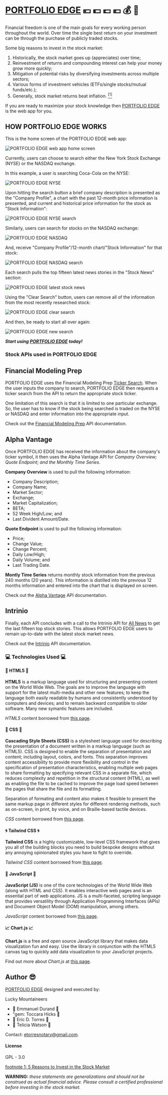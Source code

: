 # [PORTFOLIO EDGE](https://etorres-revature.github.io/Lucky_Mountaineers/) :yen: :dollar: :pound: :euro: :moneybag: :money_with_wings:

Financial freedom is one of the main goals for every working person throughout the world.  Over time the single best return on your investment can be through the purchase of publicly traded stocks.  

Some big reasons to invest in the stock market:

1. Historically, the stock market goes up (appreciates) over time;
1. Reinvestment of returns and compounding interest can help your money grow more quickly;
1. Mitigation of potential risks by diversifying investments across multiple sectors;
1. Various forms of investment vehicles (ETFs/single stocks/mutual funds/etc.);
1. Generally, stock market returns beat inflation. <a href="#footnote1"><sup>[1]</sup></a>

If you are ready to maximize your stock knowledge then [PORTFOLIO EDGE](https://etorres-revature.github.io/Lucky_Mountaineers/) is the web app for you.

## HOW PORTFOLIO EDGE WORKS 
 
This is the home screen of the PORTFOLIO EDGE web app:

![PORTFOLIO EDGE web app home screen](./assets/screenshots/stock-app-home.png)

Currently, users can choose to search either the New York Stock Exchange (NYSE) or the NASDAQ exchange.

In this example, a user is searching Coca-Cola on the NYSE:

![PORTFOLIO EDGE NYSE](./assets/screenshots/stock-app-nyse.png)

Upon hitting the search button a brief company description is presented as the "Company Profile", a chart with the past 12-month price information is presented, and current and historical price information for the stock as "Stock Information":

![PORTFOLIO EDGE NYSE search](./assets/screenshots/stock-app-nyse-search.png)

Similarly, users can search for stocks on the NASDAQ exchange: 

![PORTFOLIO EDGE NASDAQ](./assets/screenshots/stock-app-nasdaq.png)

And, receive "Company Profile"/12-month chart/"Stock Information" for that stock: 

![PORTFOLIO EDGE NASDAQ search](./assets/screenshots/stock-app-nasdaq-search.png)

Each search pulls the top fifteen latest news stories in the "Stock News" section:

![PORTFOLIO EDGE latest stock news](./assets/screenshots/stock-app-latest-news.png)

Using the "Clear Search" button, users can remove all of the information from the most recently researched stock: 

![PORTFOLIO EDGE clear search](./assets/screenshots/stock-app-clear-search.png)

And then, be ready to start all over again:

![PORTFOLIO EDGE new search](./assets/screenshots/stock-app-new-search.png)

***Start using [PORTFOLIO EDGE](https://etorres-revature.github.io/Lucky_Mountaineers/) today!***

### Stock APIs used in PORTFOLIO EDGE

## Financial Modeling Prep

PORTFOLIO EDGE uses the Financial Modeling Prep [Ticker Search](https://financialmodelingprep.com/developer/docs/#Ticker-Search).  When the user inputs the company to search, PORTFOLIO EDGE then requests a ticker search from the API to return the appropriate stock ticker.  

One limitation of this search is that it is limited to one particular exchange.  So, the user has to know if the stock being searched is traded on the NYSE or NASDAQ and enter information into the appropriate input.

Check out the [Financial Modeling Prep](https://financialmodelingprep.com/developer/docs/) API documentation.

## Alpha Vantage

Once PORTFOLIO EDGE has received the information about the company's ticker symbol, it then uses the Alpha Vantage API for *Company Overview; Quote Endpoint; and the Monthly Time Series*.

**Company Overview** is used to pull the following information: 

* Company Description; 
* Company Name; 
* Market Sector; 
* Exchange; 
* Market Capitalization; 
* BETA; 
* 52 Week High/Low; and
* Last Divident Amount/Date.

**Quote Endpoint** is used to pull the following information: 

* Price;
* Change Value; 
* Change Percent; 
* Daily Low/High; 
* Daily Volume; and
* Last Trading Date.

**Montly Time Series** returns monthly stock information from the previous 240 months (20 years).  This information is distilled into the previous 12 months information and entered into the chart that is displayed on screen.

Check out the [Alpha Vantage](https://www.alphavantage.co/documentation/) API documentation. 

## Intrinio

Finally, each API concludes with a call to the Intrinio API for [All News](https://docs.intrinio.com/documentation/web_api/get_all_company_news_v2) to get the last fifteen top stock stories.  This allows PORTFOLIO EDGE users to remain up-to-date with the latest stock market news.

Check out the [Intrinio](https://docs.intrinio.com/documentation/api_v2/getting_started) API documentation.

### :computer: Technologies Used :computer:

#### :memo: HTML5 :memo:

**HTML5** is a markup language used for structuring and presenting content on the World Wide Web.  The goals are to improve the language with support for the latest multi-media and other new features; to keep the language both easily readable by humans and consistently understood by computers and devices; and to remain backward compatible to older software.  Many new symantic features are included.

*HTML5* content borrowed from <a target="_blank" rel="noopener noreferrer">[this page](https://en.wikipedia.org/wiki/HTML5).</a>

#### :art: CSS :art:

**Cascading Style Sheets (CSS)** is a stylesheet language used for describing the presentation of a document written in a markup language (such as HTML5).  CSS is designed to enable the separation of presentation and content; including layout, colors, and fonts.  This separation improves content accessibility to provide more flexibility and control in the specification of presentation characteristics, enabling multiple web pages to share formatting by specifying relevant CSS in a separate file, which reduces complexity and repetition in the structural content (HTML), as well as enabling the file to be cached to improve the page load speed between the pages that share the file and its formatting.

Separation of formating and content also makes it feasible to present the same markup page in different styles for different rendering methods, such as on-screen, in print, by voice, and on Braille-based tactile devices. 

*CSS* content borrowed from <a target="_blank" rel="noopener noreferrer">[this page](https://en.wikipedia.org/wiki/Cascading_Style_Sheets).</a>

#### :cyclone: Tailwind CSS :cyclone:

**Tailwind CSS** is a highly customizable, low-level CSS framework that gives you all of the building blocks you need to build bespoke designs without any annoying opinionated styles you have to fight to override.

*Tailwind CSS* content borrowed from <a target="_blank" rel="noopener noreferrer">[this page](https://tailwindcss.com/).</a>

#### :sparkler: JavaScript :sparkler:

**JavaScript (JS)** is one of the core technologies of the World Wide Web (along with HTML and CSS). It enables interactive web pages and is an essential part of web applications.  JS is a multi-faceted, scripting language that provides versatility through Application Programming Interfaces (APIs) and Document Object Model (DOM) manipulation, among others.

*JavaScript* content borrowed from <a target="_blank" rel="noopener noreferrer">[this page](https://en.wikipedia.org/wiki/JavaScript).</a>

#### :chart_with_upwards_trend: Chart.js :chart_with_upwards_trend:

**Chart.js** is a free and open source JavaScript library that makes data visualization fun and easy.  Use the library in conjunction with the HTML5 canvas tag to quickly add data visualization to your JavaScript projects. 

Find out more about *Chart.js* at <a target="_blank" rel="noopener noreferrer">[this page](https://www.chartjs.org/docs/latest/).

## Author :sunglasses:

[PORTFOLIO EDGE](https://etorres-revature.github.io/Lucky_Mountaineers/) designed and executed by:

Lucky Mountaineers

* :cookie: Emmanuel Durand :cookie:
* "gem: Toccara Hicks :gem:
* :green_heart: Eric D. Torres :green_heart:
* :rainbow: Telicia Watson :rainbow:

Contact: etorresnotary@gmail.com. 

#### License

GPL - 3.0

<a name="footnote1">[footnote 1:  5 Reasons to Invest in the Stock Market](https://money.usnews.com/investing/articles/2017-04-12/5-reasons-to-invest-in-the-stock-market)</a>

**WARNING:** *these statements are generalizations and should not be construed as actual financial advice.  Please consult a certified professional before investing in the stock market.*